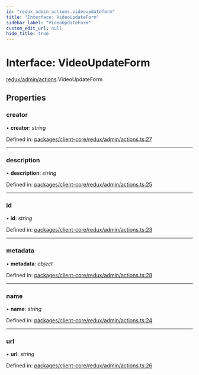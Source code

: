 ```yaml
---
id: "redux_admin_actions.videoupdateform"
title: "Interface: VideoUpdateForm"
sidebar_label: "VideoUpdateForm"
custom_edit_url: null
hide_title: true
---
```


# Interface: VideoUpdateForm

[redux/admin/actions](../modules/redux_admin_actions.md).VideoUpdateForm

## Properties

### creator

• **creator**: *string*

Defined in: [packages/client-core/redux/admin/actions.ts:27](https://github.com/xr3ngine/xr3ngine/blob/66a84a950/packages/client-core/redux/admin/actions.ts#L27)

___

### description

• **description**: *string*

Defined in: [packages/client-core/redux/admin/actions.ts:25](https://github.com/xr3ngine/xr3ngine/blob/66a84a950/packages/client-core/redux/admin/actions.ts#L25)

___

### id

• **id**: *string*

Defined in: [packages/client-core/redux/admin/actions.ts:23](https://github.com/xr3ngine/xr3ngine/blob/66a84a950/packages/client-core/redux/admin/actions.ts#L23)

___

### metadata

• **metadata**: *object*

Defined in: [packages/client-core/redux/admin/actions.ts:28](https://github.com/xr3ngine/xr3ngine/blob/66a84a950/packages/client-core/redux/admin/actions.ts#L28)

___

### name

• **name**: *string*

Defined in: [packages/client-core/redux/admin/actions.ts:24](https://github.com/xr3ngine/xr3ngine/blob/66a84a950/packages/client-core/redux/admin/actions.ts#L24)

___

### url

• **url**: *string*

Defined in: [packages/client-core/redux/admin/actions.ts:26](https://github.com/xr3ngine/xr3ngine/blob/66a84a950/packages/client-core/redux/admin/actions.ts#L26)
